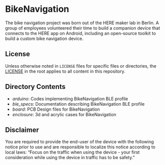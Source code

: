 # BikeNavigation

The bike navigation project was born out of the HERE maker lab in Berlin. A group of employees volunteered their time to build a companion device that connects to the HERE app on Android, including an open-source toolkit to build a custom bike navigation device.

## License

Unless otherwise noted in `LICENSE` files for specific files or directories, the [LICENSE](LICENSE) in the root applies to all content in this repository.

## Directory Contents

* *arduino*: Codes implementing BikeNavigation BLE profile
* *ble_specs*: Documentation describing BikeNavigation BLE profile
* *board*: PCB Design files for BikeNavigation
* *enclosure*: 3d and acrylic cases for BikeNavigation

## Disclaimer

You are required to provide the end-user of the device with the following notice prior to use and are responsible to localize this notice according to local laws: “Focus on the traffic when using the device - your first consideration while using the device in traffic has to be safety.”
